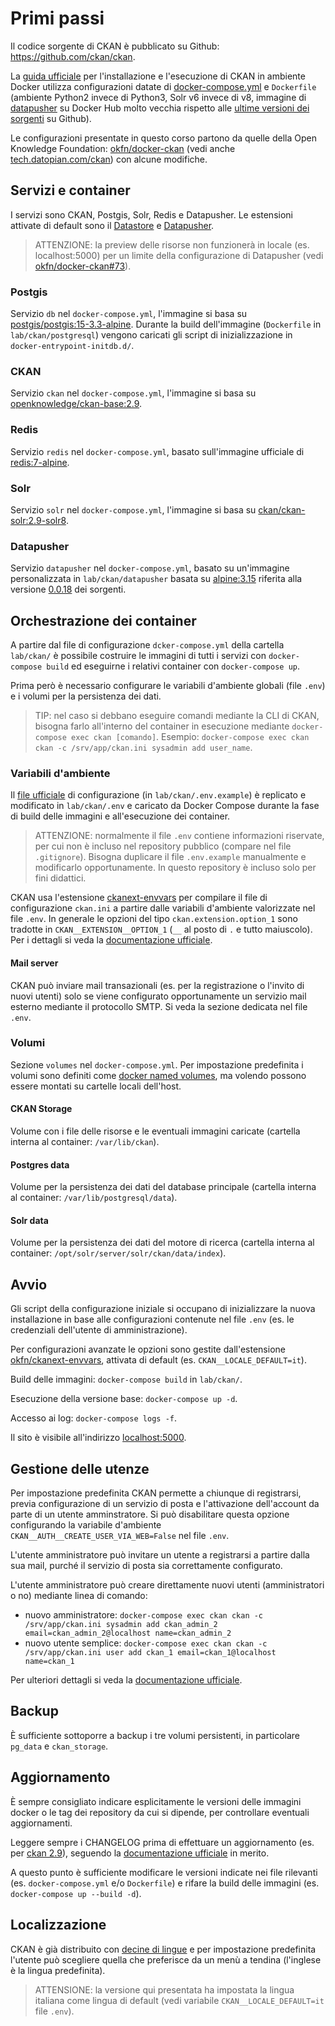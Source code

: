 # Primi passi

Il codice sorgente di CKAN è pubblicato su Github: https://github.com/ckan/ckan.

La [guida ufficiale](https://docs.ckan.org/en/2.9/maintaining/installing/install-from-docker-compose.html) per l'installazione e l'esecuzione di CKAN in ambiente Docker utilizza configurazioni datate di [docker-compose.yml](https://github.com/ckan/ckan/blob/ckan-2.9.6/contrib/docker/docker-compose.yml) e `Dockerfile` (ambiente Python2 invece di Python3, Solr v6 invece di v8, immagine di [datapusher](https://hub.docker.com/r/clementmouchet/datapusher) su Docker Hub molto vecchia rispetto alle [ultime versioni dei sorgenti](https://github.com/ckan/datapusher) su Github).

Le configurazioni presentate in questo corso partono da quelle della Open Knowledge Foundation: [okfn/docker-ckan](https://github.com/okfn/docker-ckan) (vedi anche [tech.datopian.com/ckan](https://tech.datopian.com/ckan/)) con alcune modifiche.

## Servizi e container

I servizi sono CKAN, Postgis, Solr, Redis e Datapusher. Le estensioni attivate di default sono il [Datastore](https://docs.ckan.org/en/2.9/maintaining/datastore.html) e [Datapusher](https://docs.ckan.org/en/2.9/maintaining/datastore.html#datapusher-automatically-add-data-to-the-datastore).

> ATTENZIONE: la preview delle risorse non funzionerà in locale (es. localhost:5000) per un limite della configurazione di Datapusher (vedi [okfn/docker-ckan#73](https://github.com/okfn/docker-ckan/issues/73)).

### Postgis

Servizio `db` nel `docker-compose.yml`, l'immagine si basa su [postgis/postgis:15-3.3-alpine](https://hub.docker.com/r/postgis/postgis). Durante la build dell'immagine (`Dockerfile` in `lab/ckan/postgresql`) vengono caricati gli script di inizializzazione in `docker-entrypoint-initdb.d/`.

### CKAN

Servizio `ckan` nel `docker-compose.yml`, l'immagine si basa su [openknowledge/ckan-base:2.9](https://hub.docker.com/r/openknowledge/ckan-base).

### Redis

Servizio `redis` nel `docker-compose.yml`, basato sull'immagine ufficiale di [redis:7-alpine](https://hub.docker.com/_/redis).

### Solr

Servizio `solr` nel `docker-compose.yml`, l'immagine si basa su [ckan/ckan-solr:2.9-solr8](https://hub.docker.com/r/ckan/ckan-solr).

### Datapusher

Servizio `datapusher` nel `docker-compose.yml`, basato su un'immagine personalizzata in `lab/ckan/datapusher` basata su [alpine:3.15](https://hub.docker.com/_/alpine) riferita alla versione [0.0.18](https://github.com/ckan/datapusher/tree/0.0.18) dei sorgenti.

## Orchestrazione dei container

A partire dal file di configurazione `dcker-compose.yml` della cartella `lab/ckan/` è possibile costruire le immagini di tutti i servizi con `docker-compose build` ed eseguirne i relativi container con `docker-compose up`.

Prima però è necessario configurare le variabili d'ambiente globali (file `.env`) e i volumi per la persistenza dei dati.

> TIP: nel caso si debbano eseguire comandi mediante la CLI di CKAN, bisogna farlo all'interno del container in esecuzione mediante `docker-compose exec ckan [comando]`. Esempio: `docker-compose exec ckan ckan -c /srv/app/ckan.ini sysadmin add user_name`.

### Variabili d'ambiente

Il [file ufficiale](https://github.com/okfn/docker-ckan/blob/master/.env.example) di configurazione (in `lab/ckan/.env.example`) è replicato e modificato in `lab/ckan/.env` e caricato da Docker Compose durante la fase di build delle immagini e all'esecuzione dei container.

> ATTENZIONE: normalmente il file `.env` contiene informazioni riservate, per cui non è incluso nel repository pubblico (compare nel file `.gitignore`). Bisogna duplicare il file `.env.example` manualmente e modificarlo opportunamente. In questo repository è incluso solo per fini didattici.

CKAN usa l'estensione [ckanext-envvars](https://github.com/okfn/ckanext-envvars) per compilare il file di configurazione `ckan.ini` a partire dalle variabili d'ambiente valorizzate nel file `.env`. In generale le opzioni del tipo `ckan.extension.option_1` sono tradotte in `CKAN__EXTENSION__OPTION_1` (`__` al posto di `.` e tutto maiuscolo). Per i dettagli si veda la [documentazione ufficiale](https://github.com/okfn/ckanext-envvars).

#### Mail server
CKAN può inviare mail transazionali (es. per la registrazione o l'invito di nuovi utenti) solo se viene configurato opportunamente un servizio mail esterno mediante il protocollo SMTP. Si veda la sezione dedicata nel file `.env`.

### Volumi

Sezione `volumes` nel `docker-compose.yml`. Per impostazione predefinita i volumi sono definiti come [docker named volumes](https://docs.docker.com/storage/volumes/), ma volendo possono essere montati su cartelle locali dell'host.

#### CKAN Storage

Volume con i file delle risorse e le eventuali immagini caricate (cartella interna al container: `/var/lib/ckan`).

#### Postgres data

Volume per la persistenza dei dati del database principale (cartella interna al container: `/var/lib/postgresql/data`).

#### Solr data

Volume per la persistenza dei dati del motore di ricerca (cartella interna al container: `/opt/solr/server/solr/ckan/data/index`).

## Avvio

Gli script della configurazione iniziale si occupano di inizializzare la nuova installazione in base alle configurazioni contenute nel file `.env` (es. le credenziali dell'utente di amministrazione).

Per configurazioni avanzate le opzioni sono gestite dall'estensione [okfn/ckanext-envvars](https://github.com/okfn/ckanext-envvars), attivata di default (es. `CKAN__LOCALE_DEFAULT=it`).

Build delle immagini: `docker-compose build` in `lab/ckan/`.

Esecuzione della versione base: `docker-compose up -d`.

Accesso ai log: `docker-compose logs -f`.

Il sito è visibile all'indirizzo [localhost:5000](http://localhost:5000).

## Gestione delle utenze

Per impostazione predefinita CKAN permette a chiunque di registrarsi, previa configurazione di un servizio di posta e l'attivazione dell'account da parte di un utente amminstratore. Si può disabilitare questa opzione configurando la variabile d'ambiente `CKAN__AUTH__CREATE_USER_VIA_WEB=False` nel file `.env`.

L'utente amministratore può invitare un utente a registrarsi a partire dalla sua mail, purché il servizio di posta sia correttamente configurato.

L'utente amministratore può creare direttamente nuovi utenti (amministratori o no) mediante linea di comando:

- nuovo amministratore: `docker-compose exec ckan ckan -c /srv/app/ckan.ini sysadmin add ckan_admin_2 email=ckan_admin_2@localhost name=ckan_admin_2`
- nuovo utente semplice: `docker-compose exec ckan ckan -c /srv/app/ckan.ini user add ckan_1 email=ckan_1@localhost name=ckan_1`

Per ulteriori dettagli si veda la [documentazione ufficiale](https://docs.ckan.org/en/2.9/sysadmin-guide.html#creating-a-sysadmin-account).

## Backup

È sufficiente sottoporre a backup i tre volumi persistenti, in particolare `pg_data` e `ckan_storage`.

## Aggiornamento

È sempre consigliato indicare esplicitamente le versioni delle immagini docker o le tag dei repository da cui si dipende, per controllare eventuali aggiornamenti.

Leggere sempre i CHANGELOG prima di effettuare un aggiornamento (es. per [ckan 2.9](https://docs.ckan.org/en/2.9/changelog.html)), seguendo la [documentazione ufficiale](https://docs.ckan.org/en/2.9/maintaining/upgrading/index.html) in merito.

A questo punto è sufficiente modificare le versioni indicate nei file rilevanti (es. `docker-compose.yml` e/o `Dockerfile`) e rifare la build delle immagini (es. `docker-compose up --build -d`).

## Localizzazione

CKAN è già distribuito con [decine di lingue](https://docs.ckan.org/en/2.9/contributing/i18n.html) e per impostazione predefinita l'utente può scegliere quella che preferisce da un menù a tendina (l'inglese è la lingua predefinita).

> ATTENSIONE: la versione qui presentata ha impostata la lingua italiana come lingua di default (vedi variabile `CKAN__LOCALE_DEFAULT=it` file `.env`).
